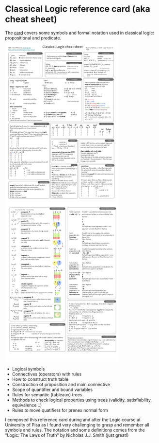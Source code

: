 # Classical Logic reference card (aka cheat sheet)
The [card](/Logic%20cheat%20sheet.pdf) covers some symbols and formal notation used in classical logic: propositional and predicate. 
![preview](/img/LCS1.png)  ![preview](/img/LCS2.png)
* Logical symbols
* Connectives (operators) with rules
* How to construct truth table
* Construction of proposition and main connective
* Scope of quantifier and bound variables
* Rules for semantic (tableaux) trees
* Methods to check logical properties using trees (validity, satisfiability, equivalence ..)
* Rules to move quatifiers for prenex normal form

I composed this reference card during and after the Logic course at University of Pisa as I found very challenging to grasp and remember all symbols and rules.
The notation and some definitions comes from the "Logic: The Laws of Truth" by Nicholas J.J. Smith (just great!)
